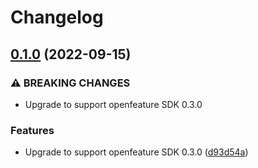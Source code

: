 # Changelog

## [0.1.0](https://github.com/rollout/cloudbees-openfeature-provider-go/compare/v0.0.2...v0.1.0) (2022-09-15)


### ⚠ BREAKING CHANGES

* Upgrade to support openfeature SDK 0.3.0

### Features

* Upgrade to support openfeature SDK 0.3.0 ([d93d54a](https://github.com/rollout/cloudbees-openfeature-provider-go/commit/d93d54adf89ba91c2df8a2806e23f610599561a7))
